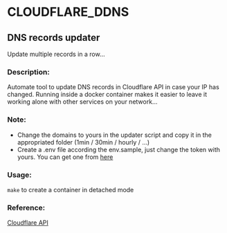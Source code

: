 # CLOUDFLARE_DDNS

## DNS records updater
Update multiple records in a row...


### Description:
Automate tool to update DNS records in Cloudflare API in case your IP has changed. Running inside a docker container makes it easier to leave it working alone with other services on your network...

### Note:
- Change the domains to yours in the updater script and copy it in the appropriated folder (1min / 30min / hourly / ...)
- Create a .env file according the env.sample, just change the token with yours. You can get one from [here](https://dash.cloudflare.com)

### Usage:
```make``` to create a container in detached mode

### Reference:
[Cloudflare API](https://api.cloudflare.com/#dns-records-for-a-zone-properties)
